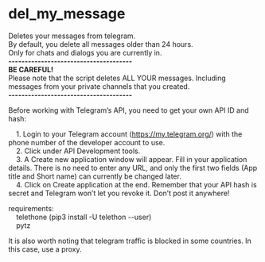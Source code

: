 # del_my_message
Deletes your messages from telegram.<br>
By default, you delete all messages older than 24 hours.<br>
Only for chats and dialogs you are currently in.<br>
<b>--------------------------------------</b><br>
<b>BE CAREFUL!</b><br>
Please note that the script deletes ALL YOUR messages. Including messages from your private channels that you created.<br>
<b>--------------------------------------</b><br>

Before working with Telegram’s API, you need to get your own API ID and hash:<br>

&nbsp;&nbsp;&nbsp;&nbsp;1. Login to your Telegram account (https://my.telegram.org/) with the phone number of the developer account to use.<br>
&nbsp;&nbsp;&nbsp;&nbsp;2. Click under API Development tools.<br>
&nbsp;&nbsp;&nbsp;&nbsp;3. A Create new application window will appear. Fill in your application details. There is no need to enter any URL, and only the first two fields (App title and Short name) can currently be changed later.<br>
&nbsp;&nbsp;&nbsp;&nbsp;4. Click on Create application at the end. Remember that your API hash is secret and Telegram won’t let you revoke it. Don’t post it anywhere!<br>

requirements:<br>
&nbsp;&nbsp;&nbsp;&nbsp;telethone (pip3 install -U telethon --user)<br> 
&nbsp;&nbsp;&nbsp;&nbsp;pytz<br>

It is also worth noting that telegram traffic is blocked in some countries. In this case, use a proxy.<br>
